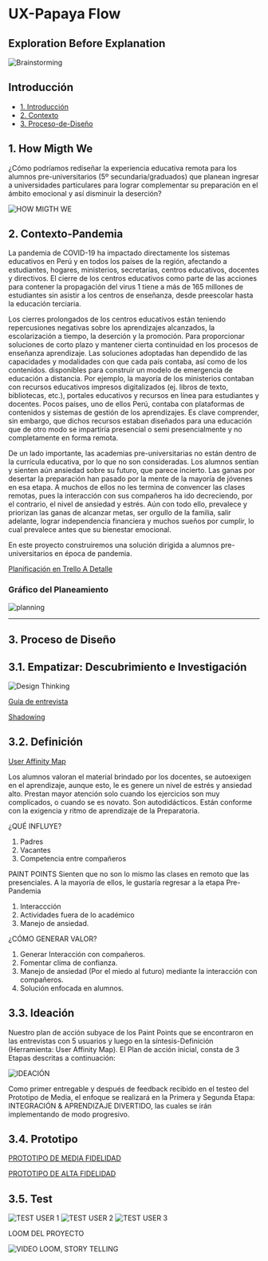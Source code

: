 # UX-Papaya Flow

## Exploration Before Explanation

![Brainstorming](https://miro.medium.com/max/640/0*Uk_sezp7WvIGp9GH.jpg)

## Introducción

* [1. Introducción](#1-Introducción)
* [2. Contexto](#2-Contexto)
* [3. Proceso-de-Diseño](#2-Procesp-de-Diseño)

## 1. How Migth We

¿Cómo podríamos rediseñar la experiencia educativa remota para los alumnos pre-universitarios (5º secundaria/graduados) que planean ingresar a universidades particulares para lograr complementar su preparación en el ámbito emocional y así disminuir la deserción?

![HOW MIGTH WE](https://user-images.githubusercontent.com/68177371/94377726-711c6b80-00e9-11eb-8513-8d76f309d479.png)

## 2. Contexto-Pandemia

La pandemia de COVID-19 ha impactado directamente los sistemas educativos en Perú y en todos los países de la región, afectando a estudiantes, hogares, ministerios, secretarías, centros educativos, docentes y directivos.  El cierre de los centros educativos como parte de las acciones para contener la propagación del virus 1 tiene a más de 165 millones de estudiantes sin asistir a los centros de enseñanza, desde preescolar hasta la educación terciaria.

Los cierres prolongados de los centros educativos están teniendo repercusiones negativas sobre los aprendizajes alcanzados, la escolarización a tiempo, la deserción y la promoción. 
Para proporcionar soluciones de corto plazo y mantener cierta continuidad en los procesos de enseñanza aprendizaje. Las soluciones adoptadas han dependido de las capacidades y modalidades con que cada país contaba, así como de los contenidos. disponibles para construir un modelo de emergencia de educación a distancia.  Por ejemplo, la mayoría de los ministerios contaban con recursos educativos impresos digitalizados (ej. libros de texto, bibliotecas, etc.), portales educativos y recursos en línea para estudiantes y docentes. Pocos países, uno de ellos Perú, contaba con plataformas de contenidos y sistemas de gestión de los aprendizajes. Es clave comprender, sin embargo, que dichos recursos estaban diseñados para una educación que de otro modo se impartiría presencial o semi presencialmente y no completamente en forma remota.

De un lado importante, las academias pre-universitarias no están dentro de la currícula educativa, por lo que no son consideradas. Los alumnos sentían y sienten aún ansiedad sobre su futuro, que parece incierto. Las ganas por desertar la preparación han pasado por la mente de la mayoría de jóvenes en esa etapa.
A muchos de ellos no les termina de convencer las clases remotas, pues la interacción con sus compañeros ha ido decreciendo, por el contrario, el nivel de ansiedad y estrés. Aún con todo ello, prevalece y priorizan las ganas de alcanzar metas, ser orgullo de la familia, salir adelante, lograr independencia financiera y muchos sueños por cumplir, lo cual prevalece antes que su bienestar emocional.


En este proyecto construiremos una solución dirigida a alumnos pre-universitarios en época de pandemia.

[Planificación en Trello A Detalle](https://trello.com/b/SWjoeOcI/ux-papaya-flow)

### Gráfico del Planeamiento
![planning](https://user-images.githubusercontent.com/68177371/94094434-1b904800-fde5-11ea-94d2-d468d40e2a9f.jpeg)

---
 

## 3. Proceso de Diseño

## 3.1. Empatizar: Descubrimiento e Investigación

![Design Thinking](https://www.maunamedia.com/wp-content/uploads/2018/06/Design-Thinking-Process-01-1024x582.png)
 
[Guía de entrevista](https://docs.google.com/document/d/1wyROToRhdYV1nKTHxO0tiCM564xV_XQ7/edit#)

[Shadowing](https://www.figma.com/file/ZlIfR2uwFyub4dTBALXpO3/Shadowing?node-id=2%3A1)

## 3.2. Definición

[User Affinity Map](https://miro.com/app/board/o9J_kkkRvEM=/)

Los alumnos valoran el material brindado por los docentes, se autoexigen en el aprendizaje, aunque esto, le es genere un nivel de estrés y ansiedad alto. 
Prestan mayor atención solo cuando los ejercicios son muy complicados, o cuando se es novato. 
Son autodidácticos.
Están conforme con la exigencia y ritmo de aprendizaje de la Preparatoria.

¿QUÉ INFLUYE?
1. Padres
2. Vacantes
3. Competencia entre compañeros

PAINT POINTS
Sienten que no son lo mismo las clases en remoto que las presenciales. A la mayoría de ellos, le gustaría regresar a la etapa Pre-Pandemia 
1. Interaccción
2. Actividades fuera de lo académico
3. Manejo de ansiedad.

¿CÓMO GENERAR VALOR?
1. Generar Interacción con compañeros.
2. Fomentar clima de confianza.
3. Manejo de ansiedad (Por el miedo al futuro) mediante la interacción con compañeros.
4. Solución enfocada en alumnos.

## 3.3. Ideación

Nuestro plan de acción subyace de los Paint Points que se encontraron en las entrevistas con 5 usuarios y luego en la síntesis-Definición (Herramienta: User Affinity Map).
El Plan de acción inicial, consta de 3 Etapas descritas a continuación:

![IDEACIÓN](https://user-images.githubusercontent.com/68177371/94350945-54b0fe00-0019-11eb-82b4-f5e0f208ac8e.png)

Como primer entregable y después de feedback recibido en el testeo del Prototipo de Media, el enfoque se realizará en la Primera y Segunda Etapa: INTEGRACIÓN & APRENDIZAJE DIVERTIDO, las cuales se irán implementando de modo progresivo.

## 3.4. Prototipo

[PROTOTIPO DE MEDIA FIDELIDAD](https://www.figma.com/proto/LFNqss9HABSxyUpDseXDhf/UX-Protipos-de-Media?node-id=27%3A179&scaling=scale-down)

[PROTOTIPO DE ALTA FIDELIDAD](https://docs.google.com/presentation/d/1I303ddNW9hQTKlfP19AaAVeF7FdWMKAzz46EnUg46hU/edit#slide=id.p1)

## 3.5. Test

![TEST USER 1](https://user-images.githubusercontent.com/68177371/94391986-aaba9a00-011c-11eb-94b4-5f21a59fc1cd.png)
![TEST USER 2](https://user-images.githubusercontent.com/68177371/94394626-67175e80-0123-11eb-8e67-99eb9192780b.png)
![TEST USER 3](https://user-images.githubusercontent.com/68177371/94394876-02103880-0124-11eb-890d-4a2806d323bd.png)

LOOM DEL PROYECTO

![VIDEO LOOM, STORY TELLING](https://drive.google.com/drive/folders/1knap1vhrIgAe3iIcZq9Wj2_-OjSjV2nc)





